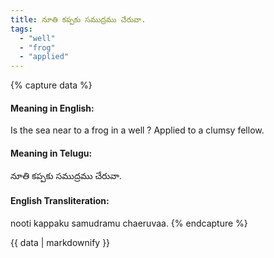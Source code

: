 ```yaml
---
title: నూతి కప్పకు సముద్రము చేరువా.
tags:
  - "well"
  - "frog"
  - "applied"
---
```


{% capture data %}
#### Meaning in English:
Is the sea near to a frog in a well ?
Applied to a clumsy fellow.

#### Meaning in Telugu:
నూతి కప్పకు సముద్రము చేరువా.

#### English Transliteration:
nooti kappaku samudramu chaeruvaa.
{% endcapture %}

{{ data | markdownify }}

